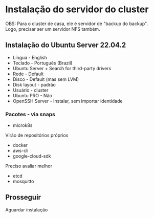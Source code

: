 # Instalação do servidor do cluster

OBS: Para o cluster de casa, ele é servidor de "backup do backup".    
Logo, precisar ser um servidor NFS também.


## Instalação do Ubuntu Server 22.04.2

* Língua - English
* Teclado - Português (Brazil)
* Ubuntu Server + Search for third-party drivers
* Rede - Default
* Disco - Default (mas sem LVM)
* Disk layout - padrão
* Usuário - cluster
* Ubuntu PRO - Não
* OpenSSH Server - Instalar, sem importar identidade

### Pacotes - via snaps

* microk8s

Virão de repositórios próprios
* docker
* aws-cli
* google-cloud-sdk

Preciso avaliar melhor
* etcd
* mosquitto

## Prosseguir

Aguardar instalação

